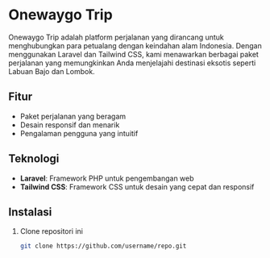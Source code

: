 # Onewaygo Trip

Onewaygo Trip adalah platform perjalanan yang dirancang untuk menghubungkan para petualang dengan keindahan alam Indonesia. Dengan menggunakan Laravel dan Tailwind CSS, kami menawarkan berbagai paket perjalanan yang memungkinkan Anda menjelajahi destinasi eksotis seperti Labuan Bajo dan Lombok.

## Fitur

- Paket perjalanan yang beragam
- Desain responsif dan menarik
- Pengalaman pengguna yang intuitif

## Teknologi

- **Laravel**: Framework PHP untuk pengembangan web
- **Tailwind CSS**: Framework CSS untuk desain yang cepat dan responsif

## Instalasi

1. Clone repositori ini
   ```bash
   git clone https://github.com/username/repo.git
